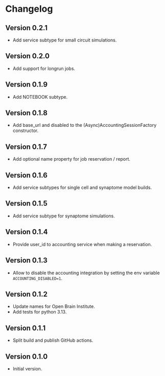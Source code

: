 # Changelog

## Version 0.2.1

- Add service subtype for small circuit simulations.

## Version 0.2.0

- Add support for longrun jobs.

## Version 0.1.9

- Add NOTEBOOK subtype.

## Version 0.1.8

- Add base_url and disabled to the (Async)AccountingSessionFactory constructor.

## Version 0.1.7

- Add optional name property for job reservation / report.

## Version 0.1.6

- Add service subtypes for single cell and synaptome model builds.

## Version 0.1.5

- Add service subtype for synaptome simulations.

## Version 0.1.4

- Provide user_id to accounting service when making a reservation.

## Version 0.1.3

- Allow to disable the accounting integration by setting the env variable `ACCOUNTING_DISABLED=1`.

## Version 0.1.2

- Update names for Open Brain Institute.
- Add tests for python 3.13.

## Version 0.1.1

- Split build and publish GitHub actions.

## Version 0.1.0

- Initial version.
